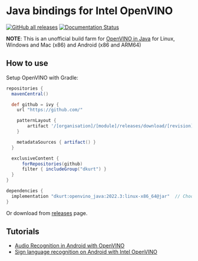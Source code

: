 # Java bindings for Intel OpenVINO

[![GitHub all releases](https://img.shields.io/github/downloads/dkurt/openvino_java/total?color=blue)](https://github.com/dkurt/openvino_java/releases) [![Documentation Status](https://readthedocs.org/projects/openvino-contrib/badge/?version=latest)](https://openvino-contrib.readthedocs.io/en/latest/?badge=latest)


**NOTE**: This is an unofficial build farm for [OpenVINO in Java](https://github.com/openvinotoolkit/openvino_contrib/tree/master/modules/java_api) for Linux, Windows and Mac (x86) and Android (x86 and ARM64)

## How to use

Setup OpenVINO with Gradle:

```gradle
repositories {
  mavenCentral()

  def github = ivy {
    url "https://github.com/"

    patternLayout {
        artifact '/[organisation]/[module]/releases/download/[revision]/openvino-[revision]-[classifier].[ext]'
    }

    metadataSources { artifact() }
  }

  exclusiveContent {
      forRepositories(github)
      filter { includeGroup("dkurt") }
  }
}

dependencies {
  implementation "dkurt:openvino_java:2022.3:linux-x86_64@jar"  // Choose "macosx-x86_64" for Mac or "windows-x86_64" for Windows
}
```


Or download from [releases](https://github.com/dkurt/openvino_java/releases) page.

## Tutorials
* [Audio Recognition in Android with OpenVINO](https://medium.com/@dmitry.kurtaev/audio-recognition-in-android-with-openvino-5d51e71f1426)
* [Sign language recognition on Android with Intel OpenVINO](https://medium.com/@anna.likholat/sign-language-recognition-on-android-with-intel-openvino-1296d76bfa5e)
